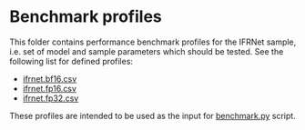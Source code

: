 # Benchmark profiles

This folder contains performance benchmark profiles for the IFRNet sample, i.e. set of model and sample parameters which should be tested. See the following list for defined profiles:

* [ifrnet.bf16.csv](ifrnet.bf16.csv)
* [ifrnet.fp16.csv](ifrnet.fp16.csv)
* [ifrnet.fp32.csv](ifrnet.fp32.csv)

These profiles are intended to be used as the input for [benchmark.py](/models_v2/common/benchmark.py) script.
